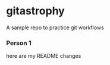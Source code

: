 gitastrophy
===========

A sample repo to practice git workflows

### Person 1
here are my README changes
